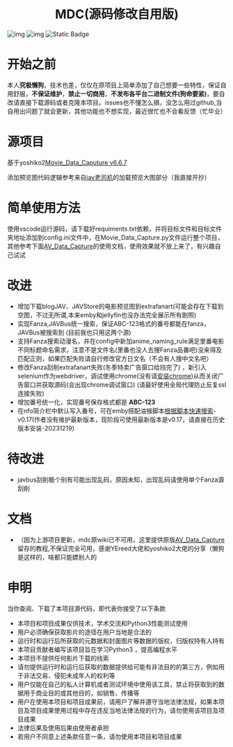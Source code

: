 <h1 align="center">MDC(源码修改自用版)</h1>

![img](https://img.shields.io/badge/build-passing-brightgreen.svg?style=flat)
![img](https://img.shields.io/badge/Python-3.8-yellow.svg?style=flat&logo=python) ![Static Badge](https://img.shields.io/badge/GPL-3.0%20license-gray)

# 开始之前

本人**究极懒狗**，技术也差，仅仅在原项目上简单添加了自己想要一些特性，保证自用舒服，**不保证维护**，**禁止一切商用**，**不发布各平台二进制文件(狗命要紧)**，要自改请直接下载源码或者克隆本项目。issues也不懂怎么搞，没怎么用过github,当自用出问题了就会更新，其他功能也不想实现，最近很忙也不会看反馈（忙毕业）

# 源项目

基于yoshiko2[Movie_Data_Caputure v6.6.7](https://github.com/yoshiko2/Movie_Data_Capture)

添加预览图代码逻辑参考来自[jav老司机](https://sleazyfork.org/zh-CN/scripts/25781-jav%E8%80%81%E5%8F%B8%E6%9C%BA)的加载预览大图部分（我直接开抄）

# **简单使用方法**

使用vscode运行源码，请下载好requiments.txt依赖，并将目标文件和目标文件夹地址添加到config.ini文件中，在Movie_Data_Capture.py文件运行整个项目，其他参考下面[AV_Data_Capture](https://github.com/YEreed/AV_Data_Capture)的使用文档，使用效果就不放上来了，有兴趣自己试试

# 改进

* 增加下载blogJAV、JAVStore的电影预览图到extrafanart(可能会存在下载到空图，不过无所谓,本来emby和jellyfin也没办法完全展示所有剧照)
* 实现Fanza,JAVBus统一搜索，保证ABC-123格式的番号都能在fanza，JAVBus被搜索到
  (目前我也只用这两个源)
* 支持Fanza搜索动漫名，并在config中新加anime_naming_rule满足里番电影不同标题命名需求，注意不是文件名(里番也没人去搜Fanza品番吧)没来得及匹配正则，如果匹配失败请自行修改官方日文名（不会有人搜中文名吧）
* 修改Fanza刮削extrafanart失败(冬季特卖广告窗口给挡完了) ，新引入selenium作为webdriver，调试使用chrome(没有请[安装chrome](https://dl.google.com/tag/s/installdataindex/update2/installers/ChromeStandaloneSetup64.exe))从而关闭广告窗口并获取源码(会出现chrome调试窗口)  (请最好使用全局代理防止反复ssl连接失败)
* 增加番号统一化，实现番号保存格式都是 **ABC-123**
* 在nfo简介栏中默认写入番号，可在emby搭配油猴脚本[根据脚本快速搜索](https://sleazyfork.org/zh-CN/scripts/423350-%E6%A0%B9%E6%8D%AE%E7%95%AA%E5%8F%B7%E5%BF%AB%E9%80%9F%E6%90%9C%E7%B4%A2)-v0.17(作者没有维护最新版本，现阶段可使用最新版本是v0.17，请直接在历史版本安装-20231219)

# 待改进

* javbus刮削极个别有可能出现乱码，原因未知，出现乱码请使用单个Fanza源刮削

# 文档

* （因为上游项目更新，mdc原wiki已不可用，这里提供原版[AV_Data_Capture](https://github.com/YEreed/AV_Data_Capture)留存的教程,不保证完全可用，感谢YEreed大佬和yoshiko2大佬的分享（懒狗是这样的，啥都只能嫖别人的

# 申明

当你查阅、下载了本项目源代码，即代表你接受了以下条款

* 本项目和项目成果仅供技术，学术交流和Python3性能测试使用
* 用户必须确保获取影片的途径在用户当地是合法的
* 运行时和运行后所获取的元数据和封面图片等数据的版权，归版权持有人持有
* 本项目贡献者编写该项目旨在学习Python3 ，提高编程水平
* 本项目不提供任何影片下载的线索
* 请勿提供运行时和运行后获取的数据提供给可能有非法目的的第三方，例如用于非法交易、侵犯未成年人的权利等
* 用户仅能在自己的私人计算机或者测试环境中使用该工具，禁止将获取到的数据用于商业目的或其他目的，如销售、传播等
* 用户在使用本项目和项目成果前，请用户了解并遵守当地法律法规，如果本项目及项目成果使用过程中存在违反当地法律法规的行为，请勿使用该项目及项目成果
* 法律后果及使用后果由使用者承担
* 若用户不同意上述条款任意一条，请勿使用本项目和项目成果
